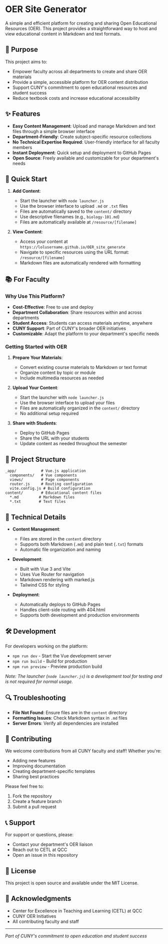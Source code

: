 # OER Site Generator

A simple and efficient platform for creating and sharing Open Educational Resources (OER). This project provides a straightforward way to host and view educational content in Markdown and text formats.

## 🎯 Purpose

This project aims to:
- Empower faculty across all departments to create and share OER materials
- Provide a simple, accessible platform for OER content distribution
- Support CUNY's commitment to open educational resources and student success
- Reduce textbook costs and increase educational accessibility

## ✨ Features

- **Easy Content Management**: Upload and manage Markdown and text files through a simple browser interface
- **Department-Friendly**: Create subject-specific resource collections
- **No Technical Expertise Required**: User-friendly interface for all faculty members
- **Instant Deployment**: Quick setup and deployment to GitHub Pages
- **Open Source**: Freely available and customizable for your department's needs

## 🚀 Quick Start

1. **Add Content**:
   - Start the launcher with `node launcher.js`
   - Use the browser interface to upload `.md` or `.txt` files
   - Files are automatically saved to the `content/` directory
   - Use descriptive filenames (e.g., `biology-101.md`)
   - Files are automatically available at `/resource/[filename]`

2. **View Content**:
   - Access your content at `https://lolusername.github.io/OER_site_generate`
   - Navigate to specific resources using the URL format: `/resource/[filename]`
   - Markdown files are automatically rendered with formatting

## 📚 For Faculty

### Why Use This Platform?

- **Cost-Effective**: Free to use and deploy
- **Department Collaboration**: Share resources within and across departments
- **Student Access**: Students can access materials anytime, anywhere
- **CUNY Support**: Part of CUNY's broader OER initiatives
- **Customizable**: Adapt the platform to your department's specific needs

### Getting Started with OER

1. **Prepare Your Materials**:
   - Convert existing course materials to Markdown or text format
   - Organize content by topic or module
   - Include multimedia resources as needed

2. **Upload Your Content**:
   - Start the launcher with `node launcher.js`
   - Use the browser interface to upload your files
   - Files are automatically organized in the `content/` directory
   - No additional setup required

3. **Share with Students**:
   - Deploy to GitHub Pages
   - Share the URL with your students
   - Update content as needed throughout the semester

## 📁 Project Structure

```
_app/           # Vue.js application
  components/   # Vue components
  views/        # Page components
  router.js     # Routing configuration
  vite.config.js # Build configuration
content/        # Educational content files
  *.md         # Markdown files
  *.txt        # Text files
```

## 🔧 Technical Details

- **Content Management**:
  - Files are stored in the `content` directory
  - Supports both Markdown (`.md`) and plain text (`.txt`) formats
  - Automatic file organization and naming

- **Development**:
  - Built with Vue 3 and Vite
  - Uses Vue Router for navigation
  - Markdown rendering with marked.js
  - Tailwind CSS for styling

- **Deployment**:
  - Automatically deploys to GitHub Pages
  - Handles client-side routing with 404.html
  - Supports both development and production environments

## 🛠️ Development

For developers working on the platform:

- `npm run dev` - Start the Vue development server
- `npm run build` - Build for production
- `npm run preview` - Preview production build

*Note: The launcher (`node launcher.js`) is a development tool for testing and is not required for normal usage.*

## 🔍 Troubleshooting

- **File Not Found**: Ensure files are in the `content` directory
- **Formatting Issues**: Check Markdown syntax in `.md` files
- **Server Errors**: Verify all dependencies are installed

## 🤝 Contributing

We welcome contributions from all CUNY faculty and staff! Whether you're:
- Adding new features
- Improving documentation
- Creating department-specific templates
- Sharing best practices

Please feel free to:
1. Fork the repository
2. Create a feature branch
3. Submit a pull request

## 📞 Support

For support or questions, please:
- Contact your department's OER liaison
- Reach out to CETL at QCC
- Open an issue in this repository

## 📜 License

This project is open source and available under the MIT License.

## 🙏 Acknowledgments

- Center for Excellence in Teaching and Learning (CETL) at QCC
- CUNY OER Initiatives
- All contributing faculty and staff

---

*Part of CUNY's commitment to open education and student success* 